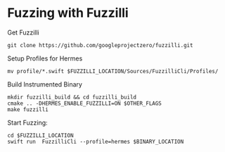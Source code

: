 # Fuzzing with Fuzzilli

Get Fuzzilli
```shell
git clone https://github.com/googleprojectzero/fuzzilli.git
```

Setup Profiles for Hermes
```shell
mv profile/*.swift $FUZZILLI_LOCATION/Sources/FuzzilliCli/Profiles/
```

Build Instrumented Binary
```shell
mkdir fuzzilli_build && cd fuzzilli_build
cmake .. -DHERMES_ENABLE_FUZZILLI=ON $OTHER_FLAGS
make fuzzilli
```

Start Fuzzing:
```shell
cd $FUZZILLI_LOCATION
swift run  FuzzilliCli --profile=hermes $BINARY_LOCATION
```
